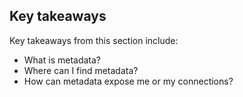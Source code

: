 ## Key takeaways
Key takeaways from this section include:
- What is metadata?
- Where can I find metadata?
- How can metadata expose me or my connections?